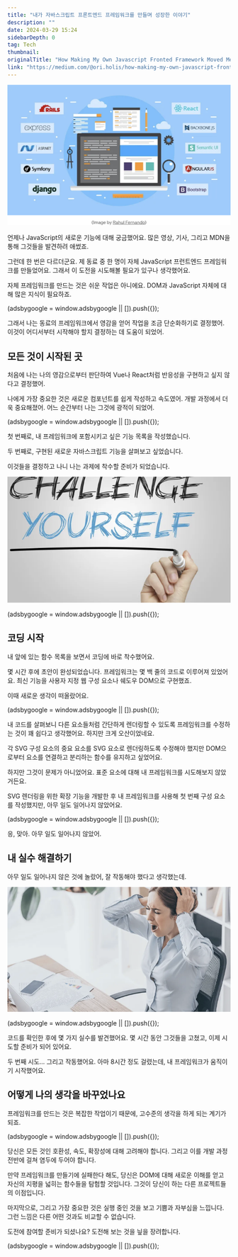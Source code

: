 ```yaml
---
title: "내가 자바스크립트 프론트엔드 프레임워크를 만들며 성장한 이야기"
description: ""
date: 2024-03-29 15:24
sidebarDepth: 0
tag: Tech
thumbnail:
originalTitle: "How Making My Own Javascript Fronted Framework Moved Me Ahead"
link: "https://medium.com/@ori.holis/how-making-my-own-javascript-fronted-framework-moved-me-ahead-be7872eaeb4e"
---
```


![HowMakingMyOwnJavascriptFrontedFrameworkMovedMeAhead_0.png](./img/HowMakingMyOwnJavascriptFrontedFrameworkMovedMeAhead_0.png)

언제나 JavaScript의 새로운 기능에 대해 궁금했어요. 많은 영상, 기사, 그리고 MDN을 통해 그것들을 발견하려 애썼죠.

그런데 한 번은 다르더군요. 제 동료 중 한 명이 자체 JavaScript 프런트엔드 프레임워크를 만들었어요. 그래서 이 도전을 시도해볼 필요가 있구나 생각했어요.

자체 프레임워크를 만드는 것은 쉬운 작업은 아니에요. DOM과 JavaScript 자체에 대해 많은 지식이 필요하죠.

<!-- ui-log 수평형 -->

<ins class="adsbygoogle"
  style="display:block"
  data-ad-client="ca-pub-4877378276818686"
  data-ad-slot="9743150776"
  data-ad-format="auto"
  data-full-width-responsive="true"></ins>
<component is="script">
(adsbygoogle = window.adsbygoogle || []).push({});
</component>

그래서 나는 동료의 프레임워크에서 영감을 얻어 작업을 조금 단순화하기로 결정했어. 이것이 어디서부터 시작해야 할지 결정하는 데 도움이 되었어.

## 모든 것이 시작된 곳

처음에 나는 나의 영감으로부터 판단하여 Vue나 React처럼 반응성을 구현하고 싶지 않다고 결정했어.

나에게 가장 중요한 것은 새로운 컴포넌트를 쉽게 작성하고 속도였어. 개발 과정에서 더욱 중요해졌어. 어느 순간부터 나는 그것에 광적이 되었어.

<!-- ui-log 수평형 -->

<ins class="adsbygoogle"
  style="display:block"
  data-ad-client="ca-pub-4877378276818686"
  data-ad-slot="9743150776"
  data-ad-format="auto"
  data-full-width-responsive="true"></ins>
<component is="script">
(adsbygoogle = window.adsbygoogle || []).push({});
</component>

첫 번째로, 내 프레임워크에 포함시키고 싶은 기능 목록을 작성했습니다.

두 번째로, 구현된 새로운 자바스크립트 기능을 살펴보고 싶었습니다.

이것들을 결정하고 나니 나는 과제에 착수할 준비가 되었습니다.

![이미지](./img/HowMakingMyOwnJavascriptFrontedFrameworkMovedMeAhead_1.png)

<!-- ui-log 수평형 -->

<ins class="adsbygoogle"
  style="display:block"
  data-ad-client="ca-pub-4877378276818686"
  data-ad-slot="9743150776"
  data-ad-format="auto"
  data-full-width-responsive="true"></ins>
<component is="script">
(adsbygoogle = window.adsbygoogle || []).push({});
</component>

## 코딩 시작

내 앞에 있는 함수 목록을 보면서 코딩에 바로 착수했어요.

몇 시간 후에 초안이 완성되었습니다. 프레임워크는 몇 백 줄의 코드로 이루어져 있었어요. 최신 기능을 사용자 지정 웹 구성 요소나 쉐도우 DOM으로 구현했죠.

이때 새로운 생각이 떠올랐어요.

<!-- ui-log 수평형 -->

<ins class="adsbygoogle"
  style="display:block"
  data-ad-client="ca-pub-4877378276818686"
  data-ad-slot="9743150776"
  data-ad-format="auto"
  data-full-width-responsive="true"></ins>
<component is="script">
(adsbygoogle = window.adsbygoogle || []).push({});
</component>

내 코드를 살펴보니 다른 요소들처럼 간단하게 렌더링할 수 있도록 프레임워크를 수정하는 것이 꽤 쉽다고 생각했어요. 하지만 크게 오산이었네요.

각 SVG 구성 요소의 중요 요소를 SVG 요소로 렌더링하도록 수정해야 했지만 DOM으로부터 요소를 연결하고 분리하는 함수를 유지하고 싶었어요.

하지만 그것이 문제가 아니었어요. 표준 요소에 대해 내 프레임워크를 시도해보지 않았거든요.

SVG 렌더링을 위한 확장 기능을 개발한 후 내 프레임워크를 사용해 첫 번째 구성 요소를 작성했지만, 아무 일도 일어나지 않았어요.

<!-- ui-log 수평형 -->

<ins class="adsbygoogle"
  style="display:block"
  data-ad-client="ca-pub-4877378276818686"
  data-ad-slot="9743150776"
  data-ad-format="auto"
  data-full-width-responsive="true"></ins>
<component is="script">
(adsbygoogle = window.adsbygoogle || []).push({});
</component>

응, 맞아. 아무 일도 일어나지 않았어.

## 내 실수 해결하기

아무 일도 일어나지 않은 것에 놀랐어, 잘 작동해야 했다고 생각했는데.

![이미지](./img/HowMakingMyOwnJavascriptFrontedFrameworkMovedMeAhead_2.png)

<!-- ui-log 수평형 -->

<ins class="adsbygoogle"
  style="display:block"
  data-ad-client="ca-pub-4877378276818686"
  data-ad-slot="9743150776"
  data-ad-format="auto"
  data-full-width-responsive="true"></ins>
<component is="script">
(adsbygoogle = window.adsbygoogle || []).push({});
</component>

코드를 확인한 후에 몇 가지 실수를 발견했어요. 몇 시간 동안 그것들을 고쳤고, 이제 시도할 준비가 되어 있어요.

두 번째 시도... 그리고 작동했어요. 아마 8시간 정도 걸렸는데, 내 프레임워크가 움직이기 시작했어요.

## 어떻게 나의 생각을 바꾸었나요

프레임워크를 만드는 것은 복잡한 작업이기 때문에, 고수준의 생각을 하게 되는 계기가 되죠.

<!-- ui-log 수평형 -->

<ins class="adsbygoogle"
  style="display:block"
  data-ad-client="ca-pub-4877378276818686"
  data-ad-slot="9743150776"
  data-ad-format="auto"
  data-full-width-responsive="true"></ins>
<component is="script">
(adsbygoogle = window.adsbygoogle || []).push({});
</component>

당신은 모든 것인 호환성, 속도, 확장성에 대해 고려해야 합니다. 그리고 이를 개발 과정 전반에 걸쳐 염두에 두어야 합니다.

만약 프레임워크를 만들기에 실패한다 해도, 당신은 DOM에 대해 새로운 이해를 얻고 자신의 지평을 넓히는 함수들을 탐험할 것입니다. 그것이 당신이 하는 다른 프로젝트들의 이점입니다.

마지막으로, 그리고 가장 중요한 것은 실행 중인 것을 보고 기쁨과 자부심을 느낍니다. 그런 느낌은 다른 어떤 것과도 비교할 수 없습니다.

도전에 참여할 준비가 되셨나요? 도전해 보는 것을 닆을 장려합니다.

<!-- ui-log 수평형 -->

<ins class="adsbygoogle"
  style="display:block"
  data-ad-client="ca-pub-4877378276818686"
  data-ad-slot="9743150776"
  data-ad-format="auto"
  data-full-width-responsive="true"></ins>
<component is="script">
(adsbygoogle = window.adsbygoogle || []).push({});
</component>
